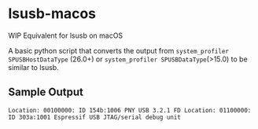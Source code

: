 # lsusb-macos
WIP Equivalent for lsusb on macOS

A basic python script that converts the output from `system_profiler SPUSBHostDataType` (26.0+) or `system_profiler SPUSBDataType`(>15.0) to be similar to lsusb.

## Sample Output
`Location: 00100000: ID 154b:1006 PNY USB 3.2.1 FD
Location: 01100000: ID 303a:1001 Espressif USB JTAG/serial debug unit`